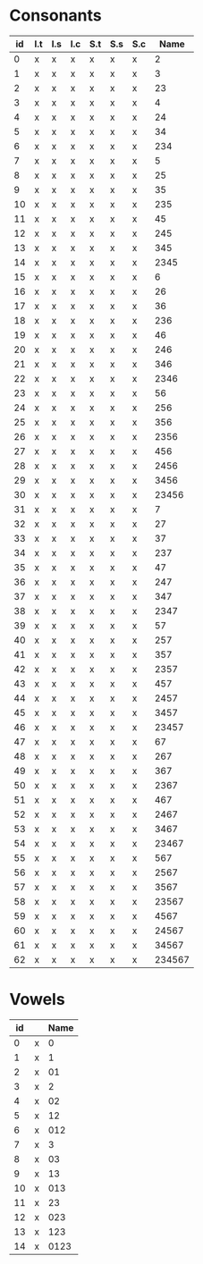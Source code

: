 # Consonants

 id | I.t | I.s | I.c | S.t | S.s | S.c | Name
----|-----|-----|-----|-----|-----|-----|------
 0  |  x  |  x  |  x  |  x  |  x  |  x  | 2
 1  |  x  |  x  |  x  |  x  |  x  |  x  | 3
 2  |  x  |  x  |  x  |  x  |  x  |  x  | 23
 3  |  x  |  x  |  x  |  x  |  x  |  x  | 4
 4  |  x  |  x  |  x  |  x  |  x  |  x  | 24
 5  |  x  |  x  |  x  |  x  |  x  |  x  | 34
 6  |  x  |  x  |  x  |  x  |  x  |  x  | 234
 7  |  x  |  x  |  x  |  x  |  x  |  x  | 5
 8  |  x  |  x  |  x  |  x  |  x  |  x  | 25
 9  |  x  |  x  |  x  |  x  |  x  |  x  | 35
 10 |  x  |  x  |  x  |  x  |  x  |  x  | 235
 11 |  x  |  x  |  x  |  x  |  x  |  x  | 45
 12 |  x  |  x  |  x  |  x  |  x  |  x  | 245
 13 |  x  |  x  |  x  |  x  |  x  |  x  | 345
 14 |  x  |  x  |  x  |  x  |  x  |  x  | 2345
 15 |  x  |  x  |  x  |  x  |  x  |  x  | 6
 16 |  x  |  x  |  x  |  x  |  x  |  x  | 26
 17 |  x  |  x  |  x  |  x  |  x  |  x  | 36
 18 |  x  |  x  |  x  |  x  |  x  |  x  | 236
 19 |  x  |  x  |  x  |  x  |  x  |  x  | 46
 20 |  x  |  x  |  x  |  x  |  x  |  x  | 246
 21 |  x  |  x  |  x  |  x  |  x  |  x  | 346
 22 |  x  |  x  |  x  |  x  |  x  |  x  | 2346
 23 |  x  |  x  |  x  |  x  |  x  |  x  | 56
 24 |  x  |  x  |  x  |  x  |  x  |  x  | 256
 25 |  x  |  x  |  x  |  x  |  x  |  x  | 356
 26 |  x  |  x  |  x  |  x  |  x  |  x  | 2356
 27 |  x  |  x  |  x  |  x  |  x  |  x  | 456
 28 |  x  |  x  |  x  |  x  |  x  |  x  | 2456
 29 |  x  |  x  |  x  |  x  |  x  |  x  | 3456
 30 |  x  |  x  |  x  |  x  |  x  |  x  | 23456
 31 |  x  |  x  |  x  |  x  |  x  |  x  | 7
 32 |  x  |  x  |  x  |  x  |  x  |  x  | 27
 33 |  x  |  x  |  x  |  x  |  x  |  x  | 37
 34 |  x  |  x  |  x  |  x  |  x  |  x  | 237
 35 |  x  |  x  |  x  |  x  |  x  |  x  | 47
 36 |  x  |  x  |  x  |  x  |  x  |  x  | 247
 37 |  x  |  x  |  x  |  x  |  x  |  x  | 347
 38 |  x  |  x  |  x  |  x  |  x  |  x  | 2347
 39 |  x  |  x  |  x  |  x  |  x  |  x  | 57
 40 |  x  |  x  |  x  |  x  |  x  |  x  | 257
 41 |  x  |  x  |  x  |  x  |  x  |  x  | 357
 42 |  x  |  x  |  x  |  x  |  x  |  x  | 2357
 43 |  x  |  x  |  x  |  x  |  x  |  x  | 457
 44 |  x  |  x  |  x  |  x  |  x  |  x  | 2457
 45 |  x  |  x  |  x  |  x  |  x  |  x  | 3457
 46 |  x  |  x  |  x  |  x  |  x  |  x  | 23457
 47 |  x  |  x  |  x  |  x  |  x  |  x  | 67
 48 |  x  |  x  |  x  |  x  |  x  |  x  | 267
 49 |  x  |  x  |  x  |  x  |  x  |  x  | 367
 50 |  x  |  x  |  x  |  x  |  x  |  x  | 2367
 51 |  x  |  x  |  x  |  x  |  x  |  x  | 467
 52 |  x  |  x  |  x  |  x  |  x  |  x  | 2467
 53 |  x  |  x  |  x  |  x  |  x  |  x  | 3467
 54 |  x  |  x  |  x  |  x  |  x  |  x  | 23467
 55 |  x  |  x  |  x  |  x  |  x  |  x  | 567
 56 |  x  |  x  |  x  |  x  |  x  |  x  | 2567
 57 |  x  |  x  |  x  |  x  |  x  |  x  | 3567
 58 |  x  |  x  |  x  |  x  |  x  |  x  | 23567
 59 |  x  |  x  |  x  |  x  |  x  |  x  | 4567
 60 |  x  |  x  |  x  |  x  |  x  |  x  | 24567
 61 |  x  |  x  |  x  |  x  |  x  |  x  | 34567
 62 |  x  |  x  |  x  |  x  |  x  |  x  | 234567

# Vowels
 id |     | Name
----|-----|------
 0  |  x  | 0
 1  |  x  | 1
 2  |  x  | 01
 3  |  x  | 2
 4  |  x  | 02
 5  |  x  | 12
 6  |  x  | 012
 7  |  x  | 3
 8  |  x  | 03
 9  |  x  | 13
 10 |  x  | 013
 11 |  x  | 23
 12 |  x  | 023
 13 |  x  | 123
 14 |  x  | 0123